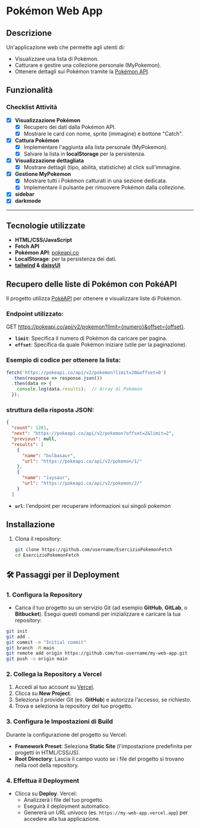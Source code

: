 # Pokémon Web App

## Descrizione
Un'applicazione web che permette agli utenti di:
- Visualizzare una lista di Pokémon.
- Catturare e gestire una collezione personale (MyPokemon).
- Ottenere dettagli sui Pokémon tramite la [Pokémon API](https://pokeapi.co/).


## Funzionalità

### Checklist Attività
- [x] **Visualizzazione Pokémon**
  - [x] Recupero dei dati dalla Pokémon API.
  - [x] Mostrare le card con nome, sprite (immagine) e bottone "Catch".
- [x] **Cattura Pokémon**
  - [x] Implementare l'aggiunta alla lista personale (MyPokemon).
  - [x] Salvare la lista in **localStorage** per la persistenza.
- [x] **Visualizzazione dettagliata**
  - [x] Mostrare dettagli (tipo, abilità, statistiche) al click sull'immagine.
- [x] **Gestione MyPokemon**
  - [x] Mostrare tutti i Pokémon catturati in una sezione dedicata.
  - [x] Implementare il pulsante per rimuovere Pokémon dalla collezione.
- [x] **sidebar**
- [x]  **darkmode**

---

## Tecnologie utilizzate
- **HTML/CSS/JavaScript**
- **Fetch API**
- **Pokémon API**: [pokeapi.co](https://pokeapi.co/)
- **LocalStorage**: per la persistenza dei dati.
- **[tailwind](https://tailwindcss.com/) & [daisyUI](https://daisyui.com/)**

## Recupero delle liste di Pokémon con PokéAPI

Il progetto utilizza [PokéAPI](https://pokeapi.co/) per ottenere e visualizzare liste di Pokémon.

### Endpoint utilizzato:

GET https://pokeapi.co/api/v2/pokemon?limit={numero}&offset={offset}.

- **`limit`**: Specifica il numero di Pokémon da caricare per pagina.
- **`offset`**: Specifica da quale Pokémon iniziare (utile per la paginazione).

### Esempio di codice per ottenere la lista:

```javascript
fetch('https://pokeapi.co/api/v2/pokemon?limit=20&offset=0')
  .then(response => response.json())
  .then(data => {
    console.log(data.results);  // Array di Pokémon
  });
```
### struttura della risposta JSON:

```json
{
  "count": 1281,
  "next": "https://pokeapi.co/api/v2/pokemon?offset=2&limit=2",
  "previous": null,
  "results": [
    {
      "name": "bulbasaur",
      "url": "https://pokeapi.co/api/v2/pokemon/1/"
    },
    {
      "name": "ivysaur",
      "url": "https://pokeapi.co/api/v2/pokemon/2/"
    }
  ]
```

- **`url`**: l'endpoint per recuperare informazioni sui singoli pokemon


## Installazione
1. Clona il repository:
   ```bash
   git clone https://github.com/username/EsercizioPokemonFetch
   cd EsercizioPokemonFetch

## 🛠️ Passaggi per il Deployment

### 1. Configura la Repository

- Carica il tuo progetto su un servizio Git (ad esempio **GitHub**, **GitLab**, o **Bitbucket**). Esegui questi comandi per inizializzare e caricare la tua repository:

```bash
git init
git add .
git commit -m "Initial commit"
git branch -M main
git remote add origin https://github.com/tuo-username/my-web-app.git
git push -u origin main
```

### 2. Collega la Repository a Vercel

1. Accedi al tuo account su [Vercel](https://vercel.com).
2. Clicca su **New Project**.
3. Seleziona il provider Git (es. **GitHub**) e autorizza l'accesso, se richiesto.
4. Trova e seleziona la repository del tuo progetto.

### 3. Configura le Impostazioni di Build

Durante la configurazione del progetto su Vercel:
- **Framework Preset**: Seleziona **Static Site** (l'impostazione predefinita per progetti in HTML/CSS/JS).
- **Root Directory**: Lascia il campo vuoto se i file del progetto si trovano nella root della repository.

### 4. Effettua il Deployment

- Clicca su **Deploy**. Vercel:
  - Analizzerà i file del tuo progetto.
  - Eseguirà il deployment automatico.
  - Genererà un URL univoco (es. `https://my-web-app.vercel.app`) per accedere alla tua applicazione.
